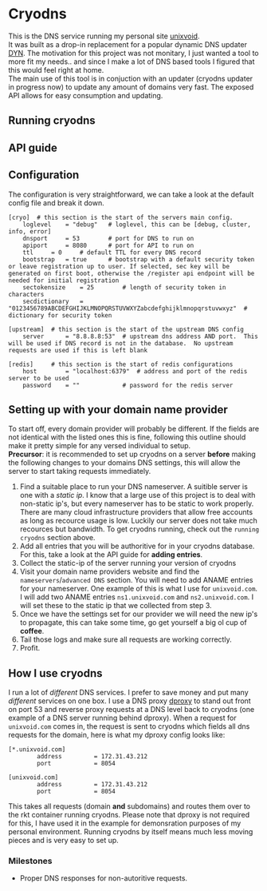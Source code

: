 # Cryodns
This is the DNS service running my personal site [unixvoid](https://unixvoid.com).  
It was built as a drop-in replacement for a popular dynamic DNS updater
[DYN](https://dyn.com).  The motivation for this project was not monitary, I
just wanted a tool to more fit my needs.. and since I make a lot of DNS based
tools I figured that this would feel right at home.  
The main use of this tool is in conjuction with an updater (cryodns updater in
progress now) to update any amount of domains very fast.  The exposed API allows
for easy consumption and updating.

## Running cryodns
## API guide

## Configuration
The configuration is very straightforward, we can take a look at the default
config file and break it down.
```
[cryo]	# this section is the start of the servers main config.
	loglevel	= "debug"	# loglevel, this can be [debug, cluster, info, error]
	dnsport		= 53		# port for DNS to run on
	apiport		= 8080		# port for API to run on
	ttl		= 0		# default TTL for every DNS record
	bootstrap	= true		# bootstrap with a default security token or leave registration up to user. If selected, sec key will be generated on first boot, otherwise the /register api endpoint will be needed for initial registration
	sectokensize	= 25		# length of security token in characters
	secdictionary 	= "0123456789ABCDEFGHIJKLMNOPQRSTUVWXYZabcdefghijklmnopqrstuvwxyz"	# dictionary for security token

[upstream]	# this section is the start of the upstream DNS config
	server		= "8.8.8.8:53"	# upstream dns address AND port.  This will be used if DNS record is not in the database.  No upstream requests are used if this is left blank

[redis]		# this section is the start of redis configurations
	host		= "localhost:6379"	# address and port of the redis server to be used
	password	= ""			# password for the redis server
```

## Setting up with your domain name provider
To start off, every domain provider will probably be different.  If the fields
are not identical with the listed ones this is fine, following this outline
should make it pretty simple for any versed individual to setup.  
**Precursor**: it is recommended to set up cryodns on a server **before** making
the following changes to your domains DNS settings, this will allow the server
to start taking requests immediately.  
1. Find a suitable place to run your DNS nameserver.  A suitible server is one
   with a *static ip*.  I know that a large use of this project is to deal with
   non-static ip's, but every nameserver has to be static to work properly.
   There are many cloud infrastructure providers that allow free accounts as
   long as recource usage is low.  Luckily our server does not take much
   recources but bandwidth.  To get cryodns running, check out the `running
   cryodns` section above.  
2. Add all entries that you will be authoritive for in your cryodns database.
   For this, take a look at the API guide for **adding entries**.  
3. Collect the static-ip of the server running your version of cryodns  
4. Visit your domain name providers website and find the `nameservers`/`advanced DNS` 
   section. You will need to add ANAME entries for your nameserver. One example
   of this is what I use for `unixvoid.com`.  I will add two ANAME entries
   `ns1.unixvoid.com` and `ns2.unixvoid.com`.  I will set these to the static ip 
   that we collected from step 3.  
5. Once we have the settings set for our provider we will need the new ip's to
   propagate, this can take some time, go get yourself a big ol cup of
   **coffee**.  
6. Tail those logs and make sure all requests are working correctly.  
7. Profit.

## How I use cryodns
I run a lot of *different* DNS services.  I prefer to save money and put many
*different* services on one box.  I use a DNS proxy
[dproxy](https://github.com/unixvoid/dproxy) to stand out front on port 53 and
reverse proxy requests at a DNS level back to cryodns (one example of a DNS
server running behind dproxy).  When a request for `unixvoid.com` comes in, the
request is sent to cryodns which fields all dns requests for the domain, here is
what my dproxy config looks like:
```
[*.unixvoid.com]
        address         = 172.31.43.212
        port            = 8054

[unixvoid.com]
        address         = 172.31.43.212
        port            = 8054
```
This takes all requests (domain **and** subdomains) and routes them over to the
rkt container running cryodns.  Please note that dproxy is not required for
this, I have used it in the example for demonsration purposes of my personal
environment.  Running cryodns by itself means much less moving pieces and is
very easy to set up.

### Milestones
- Proper DNS responses for non-autoritive requests.
